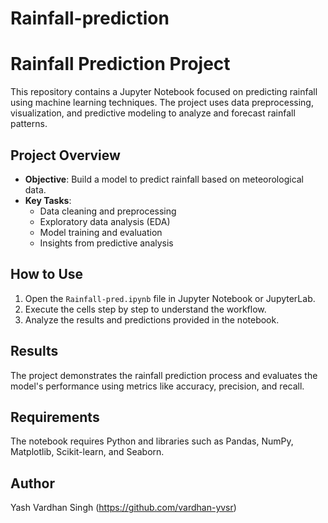 # Rainfall-prediction

# Rainfall Prediction Project

This repository contains a Jupyter Notebook focused on predicting rainfall using machine learning techniques. The project uses data preprocessing, visualization, and predictive modeling to analyze and forecast rainfall patterns.

## Project Overview

- **Objective**: Build a model to predict rainfall based on meteorological data.
- **Key Tasks**:
  - Data cleaning and preprocessing
  - Exploratory data analysis (EDA)
  - Model training and evaluation
  - Insights from predictive analysis

## How to Use

1. Open the `Rainfall-pred.ipynb` file in Jupyter Notebook or JupyterLab.
2. Execute the cells step by step to understand the workflow.
3. Analyze the results and predictions provided in the notebook.

## Results

The project demonstrates the rainfall prediction process and evaluates the model's performance using metrics like accuracy, precision, and recall.

## Requirements

The notebook requires Python and libraries such as Pandas, NumPy, Matplotlib, Scikit-learn, and Seaborn.

## Author

Yash Vardhan Singh (https://github.com/vardhan-yvsr)
